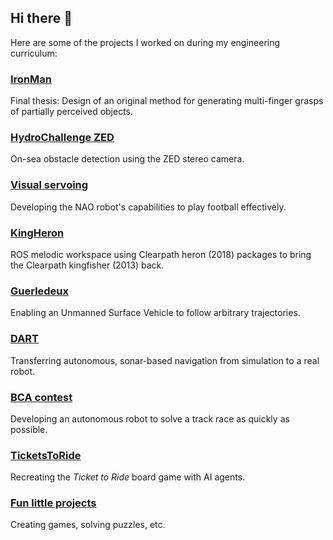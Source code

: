 ## Hi there 👋

Here are some of the projects I worked on during my engineering curriculum:

### [IronMan](https://github.com/victor-bellot/ironman.git)

Final thesis: Design of an original method for generating multi-finger grasps of partially perceived objects.

### [HydroChallenge ZED](https://github.com/victor-bellot/hydro-challenge-zed.git)

On-sea obstacle detection using the ZED stereo camera.

### [Visual servoing](https://github.com/victor-bellot/visual-servoing.git)

Developing the NAO robot's capabilities to play football effectively.

### [KingHeron](https://github.com/victor-bellot/kingheron_ws.git)

ROS melodic workspace using Clearpath heron (2018) packages to bring the Clearpath kingfisher (2013) back.

### [Guerledeux](https://github.com/victor-bellot/dd-boat-guerledeux.git)

Enabling an Unmanned Surface Vehicle to follow arbitrary trajectories.

### [DART](https://github.com/victor-bellot/dart-sim2real.git)

Transferring autonomous, sonar-based navigation from simulation to a real robot.

### [BCA contest](https://github.com/victor-bellot/bca-contest.git)

Developing an autonomous robot to solve a track race as quickly as possible.

### [TicketsToRide](https://github.com/victor-bellot/TicketsToRideProject.git)

Recreating the *Ticket to Ride* board game with AI agents.

### [Fun little projects](https://github.com/victor-bellot/fun-little-projects.git)

Creating games, solving puzzles, etc.
